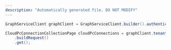 ```yaml
---
description: "Automatically generated file. DO NOT MODIFY"
---
```

<!-- markdownlint-disable MD041 -->

```java
GraphServiceClient graphClient = GraphServiceClient.builder().authenticationProvider( authProvider ).buildClient();

CloudPcConnectionCollectionPage cloudPcConnections = graphClient.tenantRelationships().managedTenants().cloudPcConnections()
    .buildRequest()
    .get();
```
